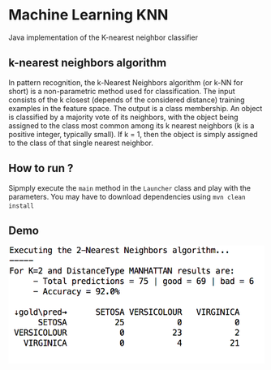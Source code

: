 # Machine Learning KNN 

Java implementation of the K-nearest neighbor classifier

## k-nearest neighbors algorithm
In pattern recognition, the k-Nearest Neighbors algorithm (or k-NN for short) is a non-parametric method used for classification. 
The input consists of the k closest (depends of the considered distance) training examples in the feature space.
The output is a class membership. An object is classified by a majority vote of its neighbors, with the object being assigned to the class most common among its k nearest neighbors (k is a positive integer, typically small). If k = 1, then the object is simply assigned to the class of that single nearest neighbor.

## How to run ?
Sipmply execute the ```main``` method in the ```Launcher``` class and play with the parameters.
You may have to download dependencies using ```mvn clean install```

## Demo

![demo](./demo.png)
